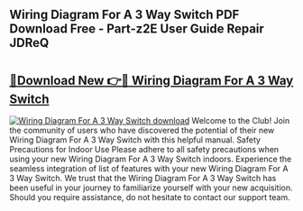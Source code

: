 ## Wiring Diagram For A 3 Way Switch PDF Download Free - Part-z2E User Guide Repair JDReQ

# <h2><a href="http://dfhv52.blite.top/?on=Wiring+Diagram+For+A+3+Way+Switch">🔗Download New 👉🔴 Wiring Diagram For A 3 Way Switch</a></h2>

[![Wiring Diagram For A 3 Way Switch download](https://i.imgur.com/lujVjoI.png)](http://dfhv52.blite.top/?on=Wiring+Diagram+For+A+3+Way+Switch)
Welcome to the Club! Join the community of users who have discovered the potential of their new Wiring Diagram For A 3 Way Switch with this helpful manual. Safety Precautions for Indoor Use Please adhere to all safety precautions when using your new Wiring Diagram For A 3 Way Switch indoors. Experience the seamless integration of list of features with your new Wiring Diagram For A 3 Way Switch. We trust that the Wiring Diagram For A 3 Way Switch has been useful in your journey to familiarize yourself with your new acquisition. Should you require assistance, do not hesitate to contact our support team.
